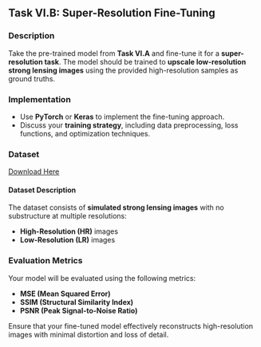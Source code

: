 ## Task VI.B: Super-Resolution Fine-Tuning  

### Description  
Take the pre-trained model from **Task VI.A** and fine-tune it for a **super-resolution task**. The model should be trained to **upscale low-resolution strong lensing images** using the provided high-resolution samples as ground truths.  

### Implementation  
- Use **PyTorch** or **Keras** to implement the fine-tuning approach.  
- Discuss your **training strategy**, including data preprocessing, loss functions, and optimization techniques.  

### Dataset  
[Download Here](https://drive.google.com/file/d/1uJmDZw649XS-r-dYs9WD-OPwF_TIroVw/view?usp=sharing)  

#### Dataset Description  
The dataset consists of **simulated strong lensing images** with no substructure at multiple resolutions:  
- **High-Resolution (HR)** images  
- **Low-Resolution (LR)** images  

### Evaluation Metrics  
Your model will be evaluated using the following metrics:  
- **MSE (Mean Squared Error)**  
- **SSIM (Structural Similarity Index)**  
- **PSNR (Peak Signal-to-Noise Ratio)**  

Ensure that your fine-tuned model effectively reconstructs high-resolution images with minimal distortion and loss of detail.

